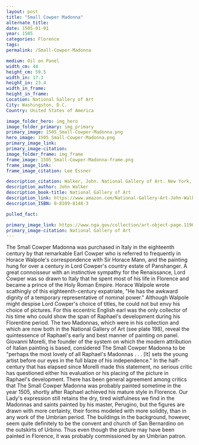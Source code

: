 ```yaml
---
layout: post
title: "Small Cowper Madonna"
alternate_title:
date: 1505-01-01
year: 1505
categories: Florence
tags:
permalink: /Small-Cowper-Madonna

medium: Oil on Panel
width_cm: 44
height_cm: 59.5
width_in: 17.3
height_in: 23.4
width_in_frame: 
height_in_frame: 
Location: National Gallery of Art
City: Washingston, D.C.
Country: United States of America

image_folder_hero: img_hero
image_folder_primary: img_primary
primary_image: 1505_Small-Cowper-Madonna.png
hero_image: 1505_Small-Cowper-Madonna.png
primary_image_link:
primary_image-citation:
image_folder_frame: img_frame
frame_image: 1505_Small-Cowper-Madonna-frame.png
frame_image_link:
frame_image_citation: Lee Essner

description_citation: Walker, John. National Gallery of Art. New York, Harry N. Abrams, Inc., 1995. Print. p174
description_author: John Walker
description_book-title: National Gallery of Art
description_link: https://www.amazon.com/National-Gallery-Art-John-Walker/dp/0810981483/ref=sr_1_1?ie=UTF8&qid=1538367982&sr=8-1&keywords=0810981483
description_ISBN: 0-8109-8148-3

pulled_fact:

primary_image_link: https://www.nga.gov/collection/art-object-page.1196.html
primary_image-citation: National Gallery of Art
---
```


The Small Cowper Madonna was purchased in Italy in the eighteenth century by that remarkable Earl Cowper who is referred to frequently in Horace Walpole's correspondence with Sir Horace Mann, and the painting hung for over a century in Lord Cowper's country estate of Panshanger. A great connoisseur with an instinc­tive sympathy for the Renaissance, Lord Cowper was so drawn to Italy that he spent most of his life in Florence and became a prince of the Holy Roman Empire. Horace Walpole wrote scathingly of this eighteenth-century expatriate, "He has the awkward dignity of a temporary representative of nominal power."
Although Walpole might despise Lord Cowper's choice of titles, he could not but envy his choice of pictures. For this eccentric English earl was the only collector of his time who could show the span of Raphael's development during his Florentine period. The two Madonnas, which were in his collection and which are now both in the National Gallery of Art (see plate 198), reveal the quintessence of Raphael's ear­ly and best manner of painting on panel. Giovanni Morelli, the founder of the sys­tem on which the modern attribution of Italian painting is based, considered The Small Cowper Madonna to be "perhaps the most lovely of all Raphael's Ma­donnas . . . [It] sets the young artist before our eyes in the full blaze of his inde­pendence." In the half-century that has elapsed since Morelli made this statement, no serious critic has questioned either his evaluation or his placing of the picture in Raphael's development. There has been general agreement among critics that The Small Cowper Madonna was probably painted sometime in the year 1505, shortly after Raphael achieved his mature style in Florence. Our Lady's expression still re­tains the dry, tired wistfulness we find in the Madonnas and saints painted by his master, Perugino, but the figures are drawn with more certainty, their forms mod­eled with more solidity, than in any work of the Umbrian period. The buildings in the background, however, seem quite definitely to be the convent and church of San Bernardino on the outskirts of Urbino. Thus even though the picture may have been painted in Florence, it was probably commissioned by an Umbrian patron.
